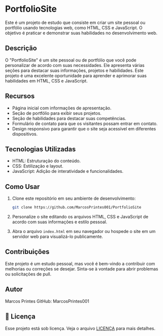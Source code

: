 # PortfolioSite

Este é um projeto de estudo que consiste em criar um site pessoal ou portfólio usando tecnologias web, como HTML, CSS e JavaScript. O objetivo é praticar e demonstrar suas habilidades no desenvolvimento web.

## Descrição

O "PortfolioSite" é um site pessoal ou de portfólio que você pode personalizar de acordo com suas necessidades. Ele apresenta várias seções para destacar suas informações, projetos e habilidades. Este projeto é uma excelente oportunidade para aprender e aprimorar suas habilidades em HTML, CSS e JavaScript.

## Recursos

- Página inicial com informações de apresentação.
- Seção de portfólio para exibir seus projetos.
- Seção de habilidades para destacar suas competências.
- Formulário de contato para que os visitantes possam entrar em contato.
- Design responsivo para garantir que o site seja acessível em diferentes dispositivos.

## Tecnologias Utilizadas

- HTML: Estruturação do conteúdo.
- CSS: Estilização e layout.
- JavaScript: Adição de interatividade e funcionalidades.

## Como Usar

1. Clone este repositório em seu ambiente de desenvolvimento:

   ```bash
   git clone https://github.com/MarcosPrintes001/PortfolioSite
    ```

2. Personalize o site editando os arquivos HTML, CSS e JavaScript de acordo com suas informações e estilo pessoal.

3. Abra o arquivo `index.html` em seu navegador ou hospede o site em um servidor web para visualizá-lo publicamente.

## Contribuições
Este projeto é um estudo pessoal, mas você é bem-vindo a contribuir com melhorias ou correções se desejar. Sinta-se à vontade para abrir problemas ou solicitações de pull.

## Autor
Marcos Printes
GitHub: MarcosPrintes001

## 📝 Licença

Esse projeto está sob licença. Veja o arquivo [LICENÇA](LICENSE.md) para mais detalhes.